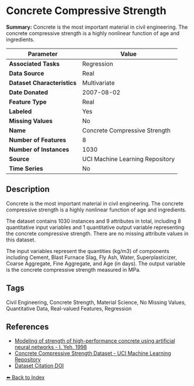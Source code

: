 # Concrete Compressive Strength

**Summary:** Concrete is the most important material in civil engineering. The concrete compressive strength is a highly nonlinear function of age and ingredients.

| Parameter | Value |
| --- | --- |
| **Associated Tasks** | Regression |
| **Data Source** | Real |
| **Dataset Characteristics** | Multivariate |
| **Date Donated** | 2007-08-02 |
| **Feature Type** | Real |
| **Labeled** | Yes |
| **Missing Values** | No |
| **Name** | Concrete Compressive Strength |
| **Number of Features** | 8 |
| **Number of Instances** | 1030 |
| **Source** | UCI Machine Learning Repository |
| **Time Series** | No |

## Description

Concrete is the most important material in civil engineering. The concrete compressive strength is a highly nonlinear function of age and ingredients.

The dataset contains 1030 instances and 9 attributes in total, including 8 quantitative input variables and 1 quantitative output variable representing the concrete compressive strength. There are no missing attribute values in this dataset.

The input variables represent the quantities (kg/m3) of components including Cement, Blast Furnace Slag, Fly Ash, Water, Superplasticizer, Coarse Aggregate, Fine Aggregate, and Age (in days). The output variable is the concrete compressive strength measured in MPa.

## Tags

Civil Engineering, Concrete Strength, Material Science, No Missing Values, Quantitative Data, Real-valued Features, Regression

## References

- [Modeling of strength of high-performance concrete using artificial neural networks - I. Yeh, 1998](https://www.semanticscholar.org/paper/9310cae70452ea11465f338483e79cc36a68881c)
- [Concrete Compressive Strength Dataset - UCI Machine Learning Repository](https://archive.ics.uci.edu/ml/datasets/Concrete+Compressive+Strength)
- [Dataset Citation DOI](https://doi.org/10.24432/C5PK67)

[⬅️ Back to Index](../README.md)
